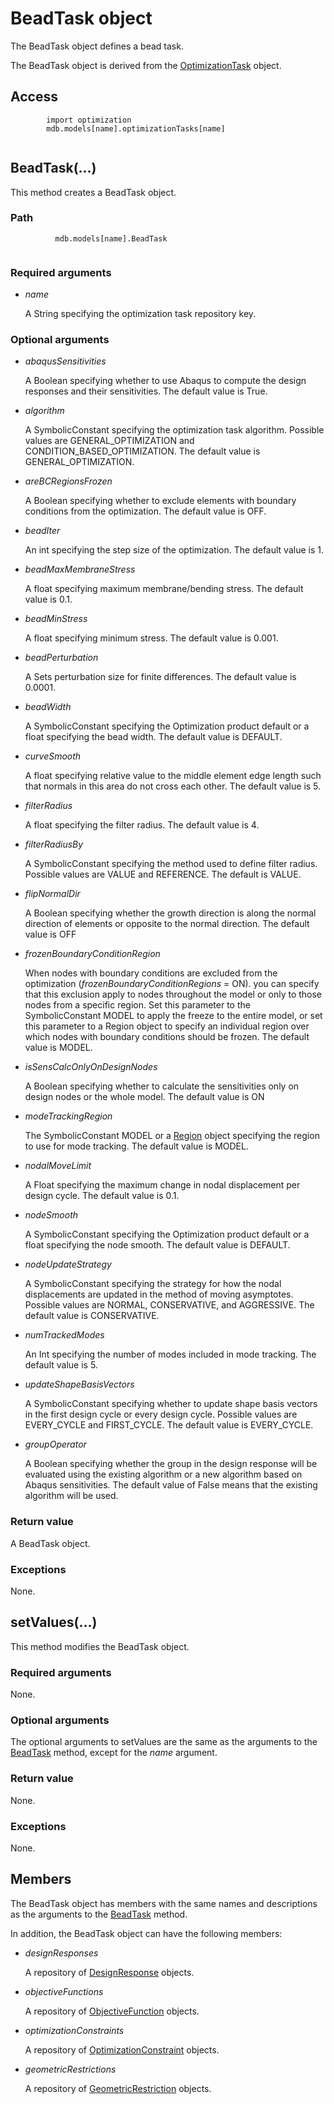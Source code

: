 # BeadTask object

The BeadTask object defines a bead task.

The BeadTask object is derived from the [OptimizationTask](https://help.3ds.com/2022/english/DSSIMULIA_Established/SIMACAEKERRefMap/simaker-c-optimizationtaskpyc.htm?ContextScope=all) object.

## Access

```
        import optimization
        mdb.models[name].optimizationTasks[name]
      
```

## BeadTask(...)



This method creates a BeadTask object.



### Path

```
          mdb.models[name].BeadTask
        
```

### Required arguments

- *name*

  A String specifying the optimization task repository key.

### Optional arguments

- *abaqusSensitivities*

  A Boolean specifying whether to use Abaqus to compute the design responses and their sensitivities. The default value is True.

- *algorithm*

  A SymbolicConstant specifying the optimization task algorithm. Possible values are GENERAL_OPTIMIZATION and CONDITION_BASED_OPTIMIZATION. The default value is GENERAL_OPTIMIZATION.

- *areBCRegionsFrozen*

  A Boolean specifying whether to exclude elements with boundary conditions from the optimization. The default value is OFF.

- *beadIter*

  An int specifying the step size of the optimization. The default value is 1.

- *beadMaxMembraneStress*

  A float specifying maximum membrane/bending stress. The default value is 0.1.

- *beadMinStress*

  A float specifying minimum stress. The default value is 0.001.

- *beadPerturbation*

  A Sets perturbation size for finite differences. The default value is 0.0001.

- *beadWidth*

  A SymbolicConstant specifying the Optimization product default or a float specifying the bead width. The default value is DEFAULT.

- *curveSmooth*

  A float specifying relative value to the middle element edge length such that normals in this area do not cross each other. The default value is 5.

- *filterRadius*

  A float specifying the filter radius. The default value is 4.

- *filterRadiusBy*

  A SymbolicConstant specifying the method used to define filter radius. Possible values are VALUE and REFERENCE. The default is VALUE.

- *flipNormalDir*

  A Boolean specifying whether the growth direction is along the normal direction of elements or opposite to the normal direction. The default value is OFF

- *frozenBoundaryConditionRegion*

  When nodes with boundary conditions are excluded from the optimization (*frozenBoundaryConditionRegions* = ON). you can specify that this exclusion apply to nodes throughout the model or only to those nodes from a specific region. Set this parameter to the SymbolicConstant MODEL to apply the freeze to the entire model, or set this parameter to a Region object to specify an individual region over which nodes with boundary conditions should be frozen. The default value is MODEL.

- *isSensCalcOnlyOnDesignNodes*

  A Boolean specifying whether to calculate the sensitivities only on design nodes or the whole model. The default value is ON

- *modeTrackingRegion*

  The SymbolicConstant MODEL or a [Region](https://help.3ds.com/2022/english/DSSIMULIA_Established/SIMACAEKERRefMap/simaker-c-regionpyc.htm?ContextScope=all) object specifying the region to use for mode tracking. The default value is MODEL.

- *nodalMoveLimit*

  A Float specifying the maximum change in nodal displacement per design cycle. The default value is 0.1.

- *nodeSmooth*

  A SymbolicConstant specifying the Optimization product default or a float specifying the node smooth. The default value is DEFAULT.

- *nodeUpdateStrategy*

  A SymbolicConstant specifying the strategy for how the nodal displacements are updated in the method of moving asymptotes. Possible values are NORMAL, CONSERVATIVE, and AGGRESSIVE. The default value is CONSERVATIVE.

- *numTrackedModes*

  An Int specifying the number of modes included in mode tracking. The default value is 5.

- *updateShapeBasisVectors*

  A SymbolicConstant specifying whether to update shape basis vectors in the first design cycle or every design cycle. Possible values are EVERY_CYCLE and FIRST_CYCLE. The default value is EVERY_CYCLE.

- *groupOperator*

  A Boolean specifying whether the group in the design response will be evaluated using the existing algorithm or a new algorithm based on Abaqus sensitivities. The default value of False means that the existing algorithm will be used.

### Return value

A BeadTask object.

### Exceptions

None.



## setValues(...)



This method modifies the BeadTask object.



### Required arguments

None.

### Optional arguments

The optional arguments to setValues are the same as the arguments to the [BeadTask](https://help.3ds.com/2022/english/DSSIMULIA_Established/SIMACAEKERRefMap/simaker-c-beadtaskpyc.htm?ContextScope=all#simaker-beadtaskbeadtaskpyc) method, except for the *name* argument.

### Return value

None.

### Exceptions

None.



## Members

The BeadTask object has members with the same names and descriptions as the arguments to the [BeadTask](https://help.3ds.com/2022/english/DSSIMULIA_Established/SIMACAEKERRefMap/simaker-c-beadtaskpyc.htm?ContextScope=all#simaker-beadtaskbeadtaskpyc) method.

In addition, the BeadTask object can have the following members:

- *designResponses*

  A repository of [DesignResponse](https://help.3ds.com/2022/english/DSSIMULIA_Established/SIMACAEKERRefMap/simaker-c-designresponsepyc.htm?ContextScope=all) objects.

- *objectiveFunctions*

  A repository of [ObjectiveFunction](https://help.3ds.com/2022/english/DSSIMULIA_Established/SIMACAEKERRefMap/simaker-c-objectivefunctionpyc.htm?ContextScope=all) objects.

- *optimizationConstraints*

  A repository of [OptimizationConstraint](https://help.3ds.com/2022/english/DSSIMULIA_Established/SIMACAEKERRefMap/simaker-c-optimizationconstraintpyc.htm?ContextScope=all) objects.

- *geometricRestrictions*

  A repository of [GeometricRestriction](https://help.3ds.com/2022/english/DSSIMULIA_Established/SIMACAEKERRefMap/simaker-c-geometricrestrictionpyc.htm?ContextScope=all) objects.